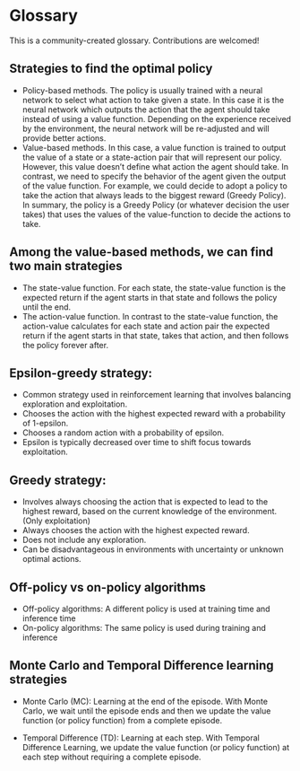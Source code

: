 # Glossary
This is a community-created glossary. Contributions are welcomed!

## Strategies to find the optimal policy
- Policy-based methods. The policy is usually trained with a neural network to select what action to take given a state. In this case it is the neural network which outputs the action that the agent should take instead of using a value function. Depending on the experience received by the environment, the neural network will be re-adjusted and will provide better actions.
- Value-based methods. In this case, a value function is trained to output the value of a state or a state-action pair that will represent our policy. However, this value doesn’t define what action the agent should take. In contrast, we need to specify the behavior of the agent given the output of the value function. For example, we could decide to adopt a policy to take the action that always leads to the biggest reward (Greedy Policy). In summary, the policy is a Greedy Policy (or whatever decision the user takes) that uses the values of the value-function to decide the actions to take.

## Among the value-based methods, we can find two main strategies
- The state-value function. For each state, the state-value function is the expected return if the agent starts in that state and follows the policy until the end.
- The action-value function. In contrast to the state-value function, the action-value calculates for each state and action pair the expected return if the agent starts in that state, takes that action, and then follows the policy forever after.

## Epsilon-greedy strategy:
- Common strategy used in reinforcement learning that involves balancing exploration and exploitation.
- Chooses the action with the highest expected reward with a probability of 1-epsilon.
- Chooses a random action with a probability of epsilon.
- Epsilon is typically decreased over time to shift focus towards exploitation.

## Greedy strategy:
- Involves always choosing the action that is expected to lead to the highest reward, based on the current knowledge of the environment. (Only exploitation)
- Always chooses the action with the highest expected reward.
- Does not include any exploration.
- Can be disadvantageous in environments with uncertainty or unknown optimal actions.

## Off-policy vs on-policy algorithms
- Off-policy algorithms: A different policy is used at training time and inference time
- On-policy algorithms: The same policy is used during training and inference

## Monte Carlo and Temporal Difference learning strategies
- Monte Carlo (MC): Learning at the end of the episode. With Monte Carlo, we wait until the episode ends and then we update the value function (or policy function) from a complete episode.

- Temporal Difference (TD): Learning at each step. With Temporal Difference Learning, we update the value function (or policy function) at each step without requiring a complete episode.
